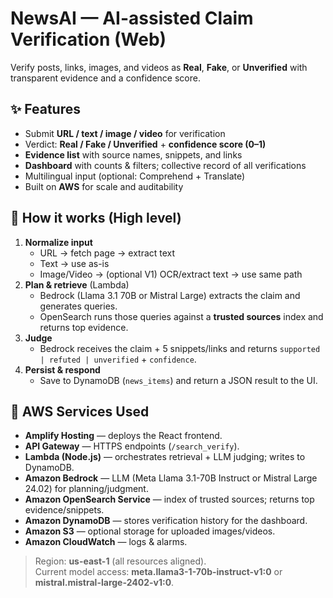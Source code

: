 # NewsAI — AI-assisted Claim Verification (Web)

Verify posts, links, images, and videos as **Real**, **Fake**, or **Unverified** with transparent evidence and a confidence score.

## ✨ Features
- Submit **URL / text / image / video** for verification
- Verdict: **Real / Fake / Unverified** + **confidence score (0–1)**
- **Evidence list** with source names, snippets, and links
- **Dashboard** with counts & filters; collective record of all verifications
- Multilingual input (optional: Comprehend + Translate)
- Built on **AWS** for scale and auditability

## 🧠 How it works (High level)
1. **Normalize input**  
   - URL → fetch page → extract text  
   - Text → use as-is  
   - Image/Video → (optional V1) OCR/extract text → use same path
2. **Plan & retrieve** (Lambda)  
   - Bedrock (Llama 3.1 70B or Mistral Large) extracts the claim and generates queries.  
   - OpenSearch runs those queries against a **trusted sources** index and returns top evidence.
3. **Judge**  
   - Bedrock receives the claim + 5 snippets/links and returns `supported | refuted | unverified` + `confidence`.
4. **Persist & respond**  
   - Save to DynamoDB (`news_items`) and return a JSON result to the UI.

## 🧰 AWS Services Used
- **Amplify Hosting** — deploys the React frontend.
- **API Gateway** — HTTPS endpoints (`/search_verify`).
- **Lambda (Node.js)** — orchestrates retrieval + LLM judging; writes to DynamoDB.
- **Amazon Bedrock** — LLM (Meta Llama 3.1-70B Instruct or Mistral Large 24.02) for planning/judgment.
- **Amazon OpenSearch Service** — index of trusted sources; returns top evidence/snippets.
- **Amazon DynamoDB** — stores verification history for the dashboard.
- **Amazon S3** — optional storage for uploaded images/videos.
- **Amazon CloudWatch** — logs & alarms.

> Region: **us-east-1** (all resources aligned).  
> Current model access: **meta.llama3-1-70b-instruct-v1:0** or **mistral.mistral-large-2402-v1:0**.
